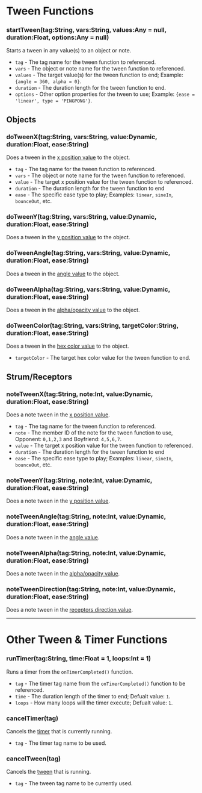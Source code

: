 # Tween Functions
### startTween(tag:String, vars:String, values:Any = null, duration:Float, options:Any = null)
Starts a tween in any value(s) to an object or note.

- `tag` - The tag name for the tween function to referenced.
- `vars` - The object or note name for the tween function to referenced.
- `values` - The target value(s) for the tween function to end; Example: `{angle = 360, alpha = 0}`.
- `duration` - The duration length for the tween function to end.
- `options` - Other option properties for the tween to use; Example: `{ease = 'linear', type = 'PINGPONG'}`.

<!-- <details><summary><b>Options Sub-Parameters:</b></summary>
<p>

- `type` - The type of tween to use, it can choose one of these.
     - `ONESHOT` - Stops and removes itself from its core container when it finishes.
     - `PERSIST` - Stops when it finishes. Unlike `ONESHOT`, this type of tween stays attached to the core container when it finishes.
     - `LOOPING` - Restarts immediately when it finishes
     - `PINGPONG` - Plays tween "hither and thither". This is like `LOOPING`, but every second execution is in reverse direction.
     - `BACKWARD` - Plays tween in reverse direction.
- `ease` - The specific ease type to play; Examples: `linear`, `sineIn`, `bounceOut`, etc.
- `startDelay` - Time to wait before starting this tween, in seconds
- `loopDelay` - Time to wait before this tween is repeated, in seconds. This only applies to `LOOPING` and `PINGPONG`.
- `onUpdate` -
- `onStart` -
- `onComplete` -

</p>
</details>  -->

## Objects
### doTweenX(tag:String, vars:String, value:Dynamic, duration:Float, ease:String)
Does a tween in the <ins>x position value</ins> to the object.

- `tag` - The tag name for the tween function to referenced.
- `vars` - The object or note name for the tween function to referenced.
- `value` - The target x position value for the tween function to referenced.
- `duration` - The duration length for the tween function to end
- `ease` - The specific ease type to play; Examples: `linear`, `sineIn`, `bounceOut`, etc.

### doTweenY(tag:String, vars:String, value:Dynamic, duration:Float, ease:String)
Does a tween in the <ins>y position value</ins> to the object.

### doTweenAngle(tag:String, vars:String, value:Dynamic, duration:Float, ease:String)
Does a tween in the <ins>angle value</ins> to the object.

### doTweenAlpha(tag:String, vars:String, value:Dynamic, duration:Float, ease:String)
Does a tween in the <ins>alpha/opacity value</ins> to the object.

### doTweenColor(tag:String, vars:String, targetColor:String, duration:Float, ease:String)
Does a tween in the <ins>hex color value</ins> to the object.

- `targetColor` - The target hex color value for the tween function to end.

## Strum/Receptors
### noteTweenX(tag:String, note:Int, value:Dynamic, duration:Float, ease:String)
Does a note tween in the <ins>x position value</ins>.

- `tag` - The tag name for the tween function to referenced.
- `note` - The member ID of the note for the tween function to use, Opponent: `0,1,2,3` and Boyfriend: `4,5,6,7`.
- `value` - The target x position value for the tween function to referenced.
- `duration` - The duration length for the tween function to end
- `ease` - The specific ease type to play; Examples: `linear`, `sineIn`, `bounceOut`, etc.

### noteTweenY(tag:String, note:Int, value:Dynamic, duration:Float, ease:String)
Does a note tween in the <ins>y position value</ins>.

### noteTweenAngle(tag:String, note:Int, value:Dynamic, duration:Float, ease:String)
Does a note tween in the <ins>angle value</ins>.

### noteTweenAlpha(tag:String, note:Int, value:Dynamic, duration:Float, ease:String)
Does a note tween in the <ins>alpha/opacity value</ins>.

### noteTweenDirection(tag:String, note:Int, value:Dynamic, duration:Float, ease:String)
Does a note tween in the <ins>receptors direction value</ins>.

***

# Other Tween & Timer Functions
### runTimer(tag:String, time:Float = 1, loops:Int = 1)
Runs a timer from the `onTimerCompleted()` function.

- `tag` - The timer tag name from the `onTimerCompleted()` function to be referenced.
- `time` - The duration length of the timer to end; Defualt value: `1`.
- `loops` - How many loops will the timer execute; Defualt value: `1`.

### cancelTimer(tag)
Cancels the <ins>timer</ins> that is currently running.

- `tag` - The timer tag name to be used.

### cancelTween(tag)
Cancels the <ins>tween</ins> that is running.

- `tag` - The tween tag name to be currently used.
